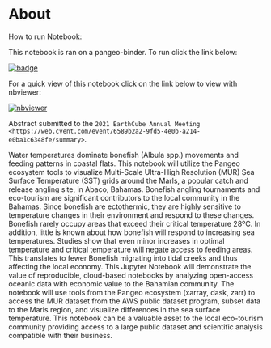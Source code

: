 # About

How to run Notebook:

This notebook is ran on a pangeo-binder. To run click the link below:

[![badge](https://img.shields.io/static/v1.svg?logo=Jupyter&label=Pangeo+Binder&message=AWS+us-west-2&color=orange)](http://binder.pangeo.io/v2/gh/ted80810/optimal_fish_temperature_pangeo/HEAD)

For a quick view of this notebook click on the link below to view with nbviewer:

[![nbviewer](https://raw.githubusercontent.com/jupyter/design/master/logos/Badges/nbviewer_badge.svg)](https://nbviewer.jupyter.org/github/ted80810/optimal_fish_temperature_pangeo/blob/master/TT_03_Optimum_Temperature_for_Angling_Bonefish.ipynb)

Abstract submitted to the `2021 EarthCube Annual Meeting <https://web.cvent.com/event/6589b2a2-9fd5-4e0b-a214-e0ba1c6348fe/summary>`.

Water temperatures dominate bonefish (Albula spp.) movements and feeding patterns in coastal flats. 
This notebook will utilize the Pangeo ecosystem tools to visualize Multi-Scale Ultra-High Resolution (MUR) Sea Surface Temperature (SST) grids around the Marls, a popular catch and release angling site, in Abaco, Bahamas. Bonefish angling tournaments and eco-tourism are significant contributors to the local community in the Bahamas. Since bonefish are ectothermic, they are highly sensitive to temperature changes in their environment and respond to these changes. Bonefish rarely occupy areas that exceed their critical temperature 28ºC. In addition, little is known about how bonefish will respond to increasing sea temperatures. Studies show that even minor increases in optimal temperature and critical temperature will negate access to feeding areas. This translates to fewer Bonefish migrating into tidal creeks and thus affecting the local economy. This Jupyter Notebook will demonstrate 
the value of reproducible, cloud-based notebooks by analyzing open-access oceanic data with economic value 
to the Bahamian community. The notebook will use tools from the Pangeo ecosystem (xarray, dask, zarr) 
to access the MUR dataset from the AWS public dataset program, subset data to the Marls region, and visualize differences in the sea surface temperature. This notebook can be a valuable asset to the local eco-tourism community providing access to a large public dataset and scientific analysis compatible with their business.


